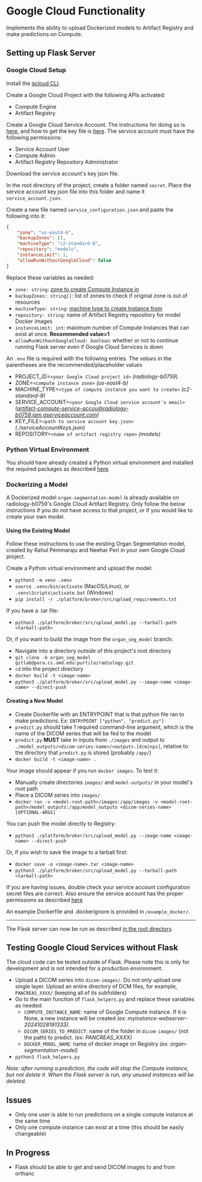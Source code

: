 # Google Cloud Functionality
Implements the ability to upload Dockerized models to Artifact Registry and make predictions on Compute.

## Setting up Flask Server
### Google Cloud Setup
Install the [gcloud CLI](https://cloud.google.com/sdk/docs/install).

Create a Google Cloud Project with the following APIs activated:
- Compute Engine
- Artifact Registry

Create a Google Cloud Service Account. The instructions for doing so is [here](https://cloud.google.com/iam/docs/service-accounts-create#iam-service-accounts-create-console), and how to get the key file is [here](https://cloud.google.com/iam/docs/keys-create-delete#iam-service-account-keys-create-console). 
The service account must have the following permissions:
- Service Account User
- Compute Admin	
- Artifact Registry Repository Administrator
 
Download the service account's key json file.

In the root directory of the project, create a folder named `secret`. Place the service account key json file into this
folder and name it `service_account.json`.

Create a new file named `service_configuration.json` and paste the following into it:
```json
{
    "zone": "us-east4-b",
    "backupZones": [],
    "machineType": "c2-standard-8",
    "repository": "models",
    "instanceLimit": 1,
    "allowRunWithoutGoogleCloud": false
}
```
Replace these variables as needed:
- `zone: string`:  [zone to create Compute Instance in](https://cloud.google.com/compute/docs/regions-zones)
- `backupZones: string[]`: list of zones to check if original zone is out of resources
- `machineType: string`: [machine type to create Instance from](https://cloud.google.com/compute/docs/machine-resource)
- `repository: string`: name of Artifact Registry repository for model Docker images
- `instanceLimit: int`: maximum number of Compute Instances that can exist at once. **Recommended value=1**
- `allowRunWithoutGoogleCloud: boolean`: whether or not to continue running Flask server even if Google Cloud Services is down

An `.env` file is required with the following entries. The *values* in the parentheses are the recommended/placeholder values
- PROJECT_ID=`<your Google Cloud project id>` *(radiology-b0759*)
- ZONE=`<compute instance zone>` *(us-east4-b)*
- MACHINE_TYPE=`<type of compute instance you want to create>` *(c2-standard-8)*
- SERVICE_ACCOUNT=`<your Google Cloud service account's email>` *(artifact-compute-service-accou@radiology-b0759.iam.gserviceaccount.com)*
- KEY_FILE=`<path to service account key.json>` *(./serviceAccountKeys.json)*
- REPOSITORY=`<name of artifact registry repo>` *(models)*

### Python Virtual Environment
You should have already created a Python virtual environment and installed the required packages as described [here](/README.md#activate-the-virtual-environment).

### Dockerizing a Model
A Dockerized model `organ-segmentation-model` is already available on radiology-b0759's Google Cloud Artifact Registry. Only follow the below instructions if you do not have access to that project, or if you would like to create your own model.

#### Using the Existing Model
Follow these instructions to use the existing Organ Segmentation model, created by Rahul Pemmaraju and Neehar Peri
in your own Google Cloud project.

Create a Python virtual environment and upload the model:
- `python3 -m venv .venv`
- `source .venv/bin/activate` (MacOS/Linux), or `.venv\Scripts\activate.bat` (Windows)
- `pip install -r ./platform/broker/src/upload_requirements.txt`

If you have a .tar file:
- `python3 ./platform/broker/src/upload_model.py --tarball-path <tarball-path>`

Or, if you want to build the image from the `organ_seg_model` branch:
- Navigate into a directory *outside* of this project's root directory
- `git clone -b organ_seg_model gitlab@para.cs.umd.edu:purtilo/radiology.git`
- `cd` into the project directory
- `docker build -t <image-name>`
- `python3 ./platform/broker/src/upload_model.py --image-name <image-name> --direct-push`

#### Creating a New Model
- Create Dockerfile with an ENTRYPOINT that is that python file ran to make predictions. Ex: `ENTRYPOINT ["python", "predict.py"]`
- `predict.py` should take 1 required command-line argument, which is the name of the DICOM series that will be fed to the model
- `predict.py` **MUST** take in inputs from `./images` and output to `./model_outputs/<dicom-series-name>/<output>.[dcm|npz]`, relative to the directory that `predict.py` is stored (probably `/app/`)
- `docker build -t <image-name> .`

Your image should appear if you run `docker images`. To test it:
- Manually create directories `images/` and `model-outputs/` in your model's root path
- Place a DICOM series into `images/`
- `docker run -v <model-root-path>/images:/app/images -v <model-root-path>/model_outputs:/app/model_outputs <dicom-series-name> [OPTIONAL-ARGS]` 
  
You can push the model directly to Registry:
- `python3 ./platform/broker/src/upload_model.py --image-name <image-name> --direct-push`

Or, if you wish to save the image to a tarball first:
- `docker save -o <image-name>.tar <image-name>`
- `python3 ./platform/broker/src/upload_model.py --tarball-path <tarball-path>`

If you are having issues, double check your service account configuration secret files are correct.
Also ensure the service account has the proper permissions as described [here](README.md#google-cloud-setup)
  
An example Dockerfile and .dockerignore is provided in `/example_docker/`.

---

The Flask server can now be run as described [in the root directory](/README.md#rest-api-server).

## Testing Google Cloud Services without Flask
The cloud code can be tested outside of Flask. Please note this is only for development and is not intended for a production environment. 
- Upload a DICOM series into `dicom-images/`. Do not only upload one single layer. Upload an entire directory of DCM files, for example, `PANCREAS_XXXX/` (keeping all of its subfolders)
- Go to the main function of `flask_helpers.py` and replace these variables as needed:
  - `COMPUTE_INSTANCE_NAME`: name of Google Compute instance. If it is None, a new instance will be created *(ex: myinstance-webserver-20241028191333)*.
  - `DICOM_SERIES_TO_PREDICT`: name of the folder in `dicom-images/` (not the path) to predict. *(ex: PANCREAS_XXXX)*
  - `DOCKER_MODEL_NAME`: name of docker image on Registry *(ex: organ-segmentation-model)*
- `python3 flask_helpers.py`

*Note: after running a prediction, the code will stop the Compute instance, but not delete it. When the Flask server is run, any unused instances will be deleted.*

## Issues
- Only one user is able to run predictions on a single compute instance at the same time
- Only one compute instance can exist at a time (this should be easily changeable)

## In Progress
- Flask should be able to get and send DICOM images to and from orthanc